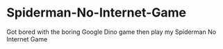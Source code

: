 # Spiderman-No-Internet-Game
Got bored with the boring Google Dino game then play my Spiderman No Internet Game
